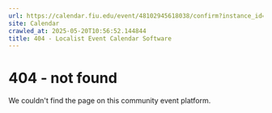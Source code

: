 ```yaml
---
url: https://calendar.fiu.edu/event/48102945618038/confirm?instance_id=48102945660049&return=https%3A%2F%2Fcalendar.fiu.edu%2Fcalendar%3Fevent_types%255B%255D%3D127601
site: Calendar
crawled_at: 2025-05-20T10:56:52.144844
title: 404 - Localist Event Calendar Software
---
```


# 404 - not found
We couldn't find the page on this community event platform.
